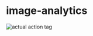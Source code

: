 # image-analytics


![actual action tag](https://img.shields.io/github/v/tag/dzhunli/image-analytics)

